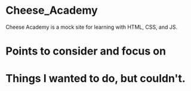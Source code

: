 # Cheese_Academy

Cheese Academy is a mock site for learning with HTML, CSS, and JS.

# Points to consider and focus on


# Things I wanted to do, but couldn't.